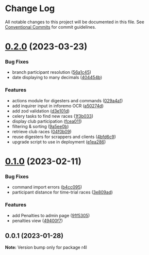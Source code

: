 # Change Log

All notable changes to this project will be documented in this file.
See [Conventional Commits](https://conventionalcommits.org) for commit guidelines.

# [0.2.0](https://github.com/iagocanalejas/r4l/compare/v0.1.0...v0.2.0) (2023-03-23)


### Bug Fixes

* branch participant resolution ([56a1c45](https://github.com/iagocanalejas/r4l/commit/56a1c45351a80e8d6fa80a64c8c11b819a3ea017))
* date displaying to many decimals ([404454b](https://github.com/iagocanalejas/r4l/commit/404454b29f29648bad4bc7f097f2f2d51d455df1))


### Features

* actions module for digesters and commands ([029a4a1](https://github.com/iagocanalejas/r4l/commit/029a4a139e1513fdd1f3d8a04c823ab53b348f0a))
* add inquirer input in inforemo OCR ([a50274d](https://github.com/iagocanalejas/r4l/commit/a50274da18db9fc9a089fc4d862a3f4b09877b59))
* add zod validation ([d3e101d](https://github.com/iagocanalejas/r4l/commit/d3e101d8747bc4135c6eba7931db412926431e2d))
* celery tasks to find new races ([1f3b033](https://github.com/iagocanalejas/r4l/commit/1f3b03352f34133fe203e74a6ee30d5d201b41af))
* display club participation ([fcea011](https://github.com/iagocanalejas/r4l/commit/fcea01125a235502d0eec30ff0595d5b10966fa7))
* filtering & sorting ([9a5ee0b](https://github.com/iagocanalejas/r4l/commit/9a5ee0b8139cdf14fd73b7c23b9671bba51d266d))
* retrieve club races ([04f0b09](https://github.com/iagocanalejas/r4l/commit/04f0b091554e8732fa2cc7efa4df9f6f652083b7))
* reuse digesters for scrappers and clients ([4bfd6c9](https://github.com/iagocanalejas/r4l/commit/4bfd6c9756885a4b1277dd514bffafa7ffac372b))
* upgrade script to use in deployment ([e1ea286](https://github.com/iagocanalejas/r4l/commit/e1ea286b6e22d7fc09ff6fe7af1d3d3a2ef87c2f))





# [0.1.0](https://github.com/iagocanalejas/r4l/compare/v0.0.1...v0.1.0) (2023-02-11)


### Bug Fixes

* command import errors ([b4cc095](https://github.com/iagocanalejas/r4l/commit/b4cc0957a1d1545e3b120eb92af5ae20ef0e42fb))
* participant distance for time-trial races ([3e809ad](https://github.com/iagocanalejas/r4l/commit/3e809adc9b2e7c76f52d0f6db3c61963b590e930))


### Features

* add Penalties to admin page ([91f5305](https://github.com/iagocanalejas/r4l/commit/91f5305e8ce6eec50d1081c797a18384efa1e6c3))
* penalties view ([49400f7](https://github.com/iagocanalejas/r4l/commit/49400f7f1282c3066f1342128dd383313a50b58f))





## 0.0.1 (2023-01-28)

**Note:** Version bump only for package r4l
